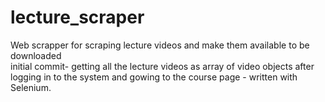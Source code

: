 # lecture_scraper
Web scrapper for scraping lecture videos and make them available to be downloaded<br/>
initial commit- getting all the lecture videos as array of video objects after logging in to the system and gowing to the course page - written with Selenium.
